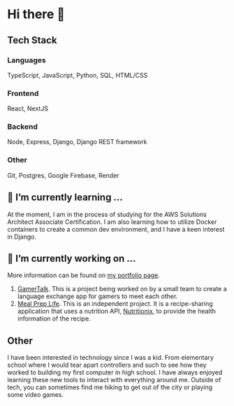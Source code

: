 # Hi there 👋

## Tech Stack

### Languages
TypeScript, JavaScript, Python, SQL, HTML/CSS

### Frontend
React, NextJS

### Backend
Node, Express, Django, Django REST framework

### Other
Git, Postgres, Google Firebase, Render

## 🌱 I’m currently learning ...
At the moment, I am in the process of studying for the AWS Solutions Architect Associate Certification. I am also learning how to utilize Docker containers to create a common dev environment, and I have a keen interest in Django.

## 🔭 I’m currently working on ...
More information can be found on [my portfolio page](https://my-portfolio-taylorc19s-projects.vercel.app/).
1. [GamerTalk](https://github.com/GamerTalk). This is a project being worked on by a small team to create a language exchange app for gamers to meet each other.
2. [Meal Prep Life](https://github.com/TaylorC19/meal-prep-tracker). This is an independent project. It is a recipe-sharing application that uses a nutrition API, [Nutritionix](https://www.nutritionix.com/), to provide the health information of the recipe.

## Other
I have been interested in technology since I was a kid. From elementary school where I would tear apart controllers and such to see how they worked to building my first computer in high school. I have always enjoyed learning these new tools to interact with everything around me.
Outside of tech, you can sometimes find me hiking to get out of the city or playing some video games.

<!--
**TaylorC19/TaylorC19** is a ✨ _special_ ✨ repository because its `README.md` (this file) appears on your GitHub profile.

Here are some ideas to get you started:

- 👯 I’m looking to collaborate on ...
- 🤔 I’m looking for help with ...
- 💬 Ask me about ...
- 📫 How to reach me: ...
- ⚡ Fun fact: ...
-->
